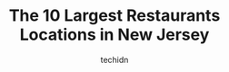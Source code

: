 ---
layout: ampstory
image: https://i0.wp.com/paketmu.com/wp-content/uploads/2023/06/la-fusta-new-jersey-0-in-new-jersey-1686366402.jpeg?resize=640,853
author: techidn
featured: false
description: Explore the diverse Restaurant scene in New Jersey, home to an incredible selection of 10 establishments catering to every taste. Whether youre in search of iconic favorites or undiscovered
title: The 10 Largest Restaurants Locations in New Jersey
cover:
   title: The 10 Largest Restaurants Locations in New Jersey
   subtitle: RICKPATE
   background: https://paketmu.com/wp-content/uploads/2023/06/la-fusta-new-jersey-0-in-new-jersey-1686366402.jpeg

pages: 
 - layout: thirds
   top: <h1>#1 Chart House</h1>
   bottom: "<p>Beautiful views, impeccable service and outstanding food. The service staff is friendly and informative. When we asked about the prime rib she advised against it since it</p>"
   background: https://paketmu.com/wp-content/uploads/2023/06/la-fusta-new-jersey-1-in-new-jersey-1686366403.jpeg
   backgroundblur: true
 - layout: thirds
   top: <h1>#2 Rats Restaurant</h1>
   bottom: "<p>Waiter was nice. It was a bit hard to hear with the mask on which is understandable but he could have spoken a little louder. Food was good. Octopus had great texture and</p>"
   background: https://paketmu.com/wp-content/uploads/2023/06/la-fusta-new-jersey-2-in-new-jersey-1686366403.jpeg
   cta:
      link: https://paketmu.com/the-10-largest-restaurants-locations-in-new-jersey/
      text: The 10 Largest Restaurants Locations in New Jersey
 - layout: thirds
   top: <h1>#3 Taras Tavern</h1>
   bottom: "<p>The service at this place was amazing. Our bartender greeted us immediately and then served me the coldest beer I ever drank in my life. Now I know beer is supposed to be</p>"
   background: https://paketmu.com/wp-content/uploads/2023/06/la-fusta-new-jersey-3-in-new-jersey-1686366404.jpeg
   cta:
      link: https://paketmu.com/the-10-largest-restaurants-locations-in-new-jersey/
      text: The 10 Largest Restaurants Locations in New Jersey
 - layout: thirds
   top: <h1>#4 La Fusta New Jersey</h1>
   bottom: "<p>1110 Tonnele Ave, North Bergen, NJ 07047, United States</p>"
   background: https://images.unsplash.com/photo-1484589065579-248aad0d8b13?ixlib=rb-4.0.3&ixid=MnwxMjA3fDB8MHxwaG90by1wYWdlfHx8fGVufDB8fHx8&auto=format&fit=crop&w=640&h=853&q=80
   cta:
      link: https://paketmu.com/the-10-largest-restaurants-locations-in-new-jersey/
      text: The 10 Largest Restaurants Locations in New Jersey
 - layout: thirds
   top: <h1>#5 Cellar 335</h1>
   bottom: "<p>335 Newark Ave, Jersey City, NJ 07302, United States</p>"
   background: https://images.unsplash.com/photo-1618005182384-a83a8bd57fbe?ixlib=rb-4.0.3&ixid=MnwxMjA3fDB8MHxwaG90by1wYWdlfHx8fGVufDB8fHx8&auto=format&fit=crop&w=640&h=853&q=80
   cta:
      link: https://paketmu.com/the-10-largest-restaurants-locations-in-new-jersey/
      text: The 10 Largest Restaurants Locations in New Jersey
 - layout: thirds
   top: <h1>#6 The Frog & The Peach</h1>
   bottom: "<p>29 Dennis St, New Brunswick, NJ 08901, United States</p>"
   background: https://images.unsplash.com/photo-1615749413727-825b59a857b5?ixlib=rb-4.0.3&ixid=MnwxMjA3fDB8MHxwaG90by1wYWdlfHx8fGVufDB8fHx8&auto=format&fit=crop&w=640&h=853&q=80
   cta:
      link: https://paketmu.com/the-10-largest-restaurants-locations-in-new-jersey/
      text: The 10 Largest Restaurants Locations in New Jersey
 - layout: thirds
   top: <h1>#7 Scarborough Fair Restaurant</h1>
   bottom: "<p>1414 Meetinghouse Rd, Sea Girt, NJ 08750, United States</p>"
   background: https://images.unsplash.com/photo-1620421680010-0766ff230392?ixlib=rb-4.0.3&ixid=MnwxMjA3fDB8MHxwaG90by1wYWdlfHx8fGVufDB8fHx8&auto=format&fit=crop&w=640&h=853&q=80
   cta:
      link: https://paketmu.com/the-10-largest-restaurants-locations-in-new-jersey/
      text: The 10 Largest Restaurants Locations in New Jersey
 - layout: thirds
   middle: Continue reading...
   background: https://images.unsplash.com/photo-1591393223703-56fe1347ac62?ixlib=rb-4.0.3&ixid=MnwxMjA3fDB8MHxwaG90by1wYWdlfHx8fGVufDB8fHx8&auto=format&fit=crop&w=640&h=853&q=80
   cta:
      link: https://paketmu.com/the-10-largest-restaurants-locations-in-new-jersey/
      text: The 10 Largest Restaurants Locations in New Jersey
      
---